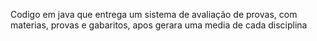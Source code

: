 Codigo em java que entrega um sistema de avaliação de provas, com materias, provas e gabaritos, apos gerara uma media de cada disciplina
